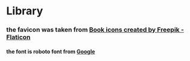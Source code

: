 # Library
### the favicon was taken from <a href="https://www.flaticon.com/free-icons/book" title="book icons">Book icons created by Freepik - Flaticon</a>
#### the font is roboto font from <a href="https://fonts.google.com/">Google</a>